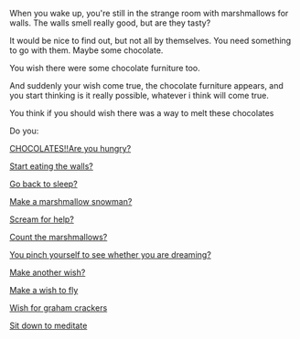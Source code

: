 When you wake up, you're still in the strange room with marshmallows for walls.
The walls smell really good, but are they tasty?

It would be nice to find out, but not all by themselves.
You need something to go with them.
Maybe some chocolate.

You wish there were some chocolate furniture too.

And suddenly your wish come true, the chocolate furniture appears, 
and you start thinking is it really possible, 
whatever i think will come true.

You think if you should wish there was a way to melt these chocolates

Do you:

[CHOCOLATES!!Are you hungry?](hungry/hungry.md)

[Start eating the walls?](../eating-walls/eating-marshmallows.md)

[Go back to sleep?](more-sleep/more-sleep.md)

[Make a marshmallow snowman?](../staypuft/marshmallowman.md)

[Scream for help?](scream-help/scream-help.md)

[Count the marshmallows?](../count-the-marshmellows/count-the-marshmellows.md)

[You pinch yourself to see whether you are dreaming?](../pinch/pinch.md)

[Make another wish?](./make-another-wish/wish.md)

[Make a wish to fly](../soar/soar.md)

[Wish for graham crackers](./crackers/crackers.md)

[Sit down to meditate](sit-down-to-meditate/sit-down-to-meditate.md)